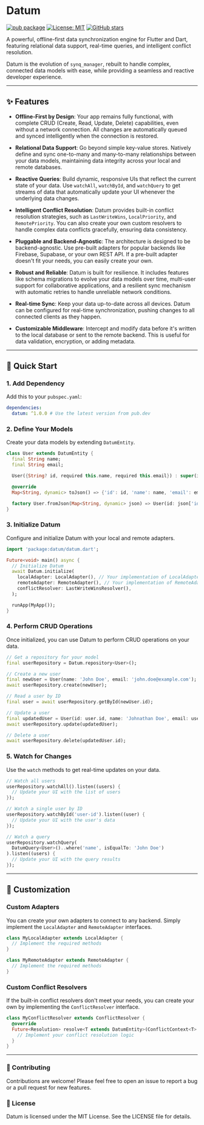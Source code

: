 # Datum

[![pub package](https://img.shields.io/pub/v/datum.svg)](https://pub.dev/packages/datum)
[![License: MIT](https://img.shields.io/badge/License-MIT-yellow.svg)](https://opensource.org/licenses/MIT)
[![GitHub stars](https://img.shields.io/github/stars/your_username/datum.svg?style=social&label=Star)](https://github.com/your_username/datum)

A powerful, offline-first data synchronization engine for Flutter and Dart, featuring relational data support, real-time queries, and intelligent conflict resolution.

Datum is the evolution of `synq_manager`, rebuilt to handle complex, connected data models with ease, while providing a seamless and reactive developer experience.

---

## ✨ Features

- **Offline-First by Design**: Your app remains fully functional, with complete CRUD (Create, Read, Update, Delete) capabilities, even without a network connection. All changes are automatically queued and synced intelligently when the connection is restored.

- **Relational Data Support**: Go beyond simple key-value stores. Natively define and sync one-to-many and many-to-many relationships between your data models, maintaining data integrity across your local and remote databases.

- **Reactive Queries**: Build dynamic, responsive UIs that reflect the current state of your data. Use `watchAll`, `watchById`, and `watchQuery` to get streams of data that automatically update your UI whenever the underlying data changes.

- **Intelligent Conflict Resolution**: Datum provides built-in conflict resolution strategies, such as `LastWriteWins`, `LocalPriority`, and `RemotePriority`. You can also create your own custom resolvers to handle complex data conflicts gracefully, ensuring data consistency.

- **Pluggable and Backend-Agnostic**: The architecture is designed to be backend-agnostic. Use pre-built adapters for popular backends like Firebase, Supabase, or your own REST API. If a pre-built adapter doesn't fit your needs, you can easily create your own.

- **Robust and Reliable**: Datum is built for resilience. It includes features like schema migrations to evolve your data models over time, multi-user support for collaborative applications, and a resilient sync mechanism with automatic retries to handle unreliable network conditions.

- **Real-time Sync**: Keep your data up-to-date across all devices. Datum can be configured for real-time synchronization, pushing changes to all connected clients as they happen.

- **Customizable Middleware**: Intercept and modify data before it's written to the local database or sent to the remote backend. This is useful for data validation, encryption, or adding metadata.

---

## 🚀 Quick Start

### 1. Add Dependency

Add this to your `pubspec.yaml`:

```yaml
dependencies:
  datum: ^1.0.0 # Use the latest version from pub.dev
```

### 2. Define Your Models

Create your data models by extending `DatumEntity`.

```dart
class User extends DatumEntity {
  final String name;
  final String email;

  User({String? id, required this.name, required this.email}) : super(id: id);

  @override
  Map<String, dynamic> toJson() => {'id': id, 'name': name, 'email': email};

  factory User.fromJson(Map<String, dynamic> json) => User(id: json['id'], name: json['name'], email: json['email']);
}
```

### 3. Initialize Datum

Configure and initialize Datum with your local and remote adapters.

```dart
import 'package:datum/datum.dart';

Future<void> main() async {
  // Initialize Datum
  await Datum.initialize(
    localAdapter: LocalAdapter(), // Your implementation of LocalAdapter
    remoteAdapter: RemoteAdapter(), // Your implementation of RemoteAdapter
    conflictResolver: LastWriteWinsResolver(),
  );

  runApp(MyApp());
}
```

### 4. Perform CRUD Operations

Once initialized, you can use Datum to perform CRUD operations on your data.

```dart
// Get a repository for your model
final userRepository = Datum.repository<User>();

// Create a new user
final newUser = User(name: 'John Doe', email: 'john.doe@example.com');
await userRepository.create(newUser);

// Read a user by ID
final user = await userRepository.getById(newUser.id);

// Update a user
final updatedUser = User(id: user.id, name: 'Johnathan Doe', email: user.email);
await userRepository.update(updatedUser);

// Delete a user
await userRepository.delete(updatedUser.id);
```

### 5. Watch for Changes

Use the `watch` methods to get real-time updates on your data.

```dart
// Watch all users
userRepository.watchAll().listen((users) {
  // Update your UI with the list of users
});

// Watch a single user by ID
userRepository.watchById('user-id').listen((user) {
  // Update your UI with the user's data
});

// Watch a query
userRepository.watchQuery(
  DatumQuery<User>()..where('name', isEqualTo: 'John Doe')
).listen((users) {
  // Update your UI with the query results
});
```

---

## 🔧 Customization

### Custom Adapters

You can create your own adapters to connect to any backend. Simply implement the `LocalAdapter` and `RemoteAdapter` interfaces.

```dart
class MyLocalAdapter extends LocalAdapter {
  // Implement the required methods
}

class MyRemoteAdapter extends RemoteAdapter {
  // Implement the required methods
}
```

### Custom Conflict Resolvers

If the built-in conflict resolvers don't meet your needs, you can create your own by implementing the `ConflictResolver` interface.

```dart
class MyConflictResolver extends ConflictResolver {
  @override
  Future<Resolution> resolve<T extends DatumEntity>(ConflictContext<T> context) async {
    // Implement your conflict resolution logic
  }
}
```

---

### 🤝 Contributing

Contributions are welcome! Please feel free to open an issue to report a bug or a pull request for new features.

### 📄 License

Datum is licensed under the MIT License. See the LICENSE file for details.
